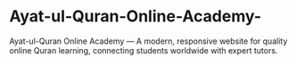 # Ayat-ul-Quran-Online-Academy-
Ayat-ul-Quran Online Academy — A modern, responsive website for quality online Quran learning, connecting students worldwide with expert tutors.
